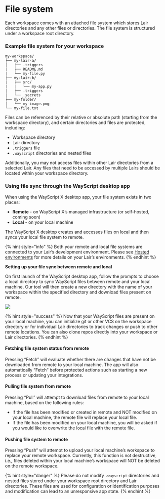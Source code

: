 # File system

Each workspace comes with an attached file system which stores Lair directories and any other files or directories. The file system is structured under a workspace root directory.

### Example file system for your workspace

```text
my-workspace/
├── my-lair-a/
|   ├── .triggers
|   ├── README.md
|   └── my-file.py
├── my-lair-b/
|   ├── src/
|   |   └── my-app.py
|   ├── .triggers
|   └── .secrets
├── my-folder/
|   └── my-image.png
└── my-file.txt
```

Files can be referenced by their relative or absolute path \(starting from the workspace directory\), and certain directories and files are protected, including:

* Workspace directory
* Lair directory
* `.triggers` file
* `.wayscript` directories and nested files

Additionally, you may not access files within other Lair directories from a selected Lair. Any files that need to be accessed by multiple Lairs should be located within your workspace directory.  


### Using file sync through the WayScript desktop app

When using the WayScript X desktop app, your file system exists in two places:

* **Remote** - on WayScript X’s managed infrastructure \(or self-hosted, coming soon\)
* **Local** - on your local machine

The WayScript X desktop creates and accesses files on local and then syncs your local file system to remote.

{% hint style="info" %}
Both your remote and local file systems are connected to your Lair’s development environment. Please see [Hosted environments](https://coda.io/d/WayScript-X-Docs_d2kDMDaZ6QP/Hosted-environments_suwGe) for more details on your Lair’s environments.
{% endhint %}

**Setting up your file sync between remote and local**

On first launch of the WayScript desktop app, follow the prompts to choose a local directory to sync WayScript files between remote and your local machine. Our tool will then create a new directory with the name of your workspace within the specified directory and download files present on remote.

![](https://codahosted.io/docs/2kDMDaZ6QP/blobs/bl-ctT1lSpsA8/897d5cb37c8557ad9b149526e93a87b16af4e7f0f0be3aa51e4bd08c6d58007c44949fb53d3f804d60ab6953bb3c4909efbdda87870c6cf9e4af93f351cc2f42f482aa8e814a011346a8e71807b8ad97ce8824146ad13a8b7a1b3d966da21b512ef7ef54)

{% hint style="success" %}
Now that your WayScript files are present on your local machine, you can initialize git or other VCS on the workspace directory or for individual Lair directories to track changes or push to other remote locations. You can also clone repos directly into your workspace or Lair directories.
{% endhint %}

#### **Fetching file system status from remote**

Pressing “Fetch” will evaluate whether there are changes that have not be downloaded from remote to your local machine. The app will also automatically “Fetch” before protected actions such as starting a new process or updating your integrations.

#### **Pulling file system from remote**

Pressing “Pull” will attempt to download files from remote to your local machine, based on the following rules:

* If the file has been modified or created in remote and NOT modified on your local machine, the remote file will replace your local file.
* If the file has been modified on your local machine, you will be asked if you would like to overwrite the local file with the remote file.

#### **Pushing file system to remote**

Pressing “Push” will attempt to upload your local machine’s workspace to replace your remote workspace. Currently, this function is not destructive, i.e., files deleted within your local machine’s workspace will NOT be deleted on the remote workspace.

{% hint style="danger" %}
Please do not modify `.wayscript` directories and nested files stored under your workspace root directory and Lair directories. These files are used for configuration or identification purposes and modification can lead to an unresponsive app state.
{% endhint %}

